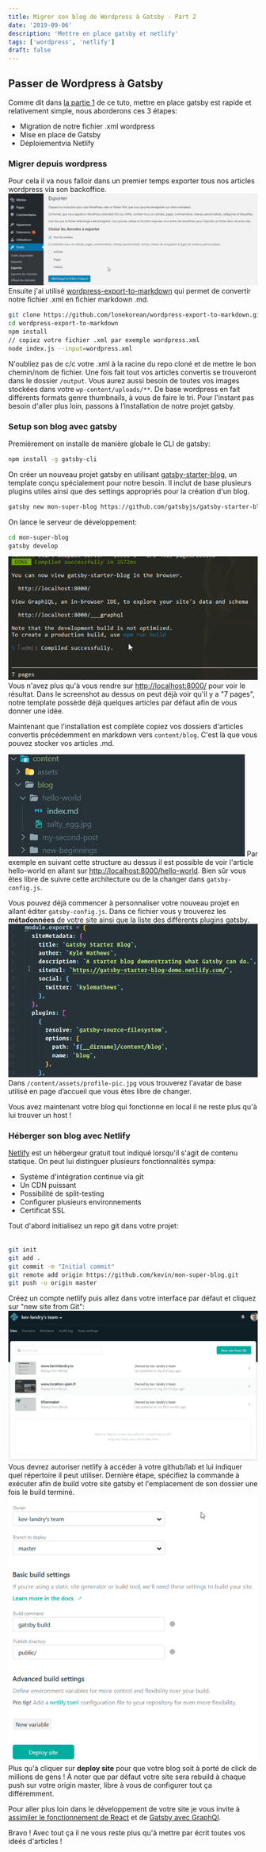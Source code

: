 ```yaml
---
title: Migrer son blog de Wordpress à Gatsby - Part 2
date: '2019-09-06'
description: 'Mettre en place gatsby et netlify'
tags: ['wordpress', 'netlify']
draft: false
---
```


## Passer de Wordpress à Gatsby

Comme dit dans [la partie 1](/migrer-son-blog-de-wordpress-a-gatsby-part-1/) de ce tuto, mettre en place gatsby est rapide et relativement simple, nous aborderons ces 3 étapes:

- Migration de notre fichier .xml wordpress
- Mise en place de Gatsby
- Déploiementvia Netlify

### Migrer depuis wordpress

Pour cela il va nous falloir dans un premier temps exporter tous nos articles wordpress via son backoffice.
![interface wordpress d'exportation](./exporter_wordpress.png)
Ensuite j'ai utilisé [wordpress-export-to-markdown](https://github.com/lonekorean/wordpress-export-to-markdown) qui permet de convertir notre fichier .xml en fichier markdown .md.

```bash
git clone https://github.com/lonekorean/wordpress-export-to-markdown.git
cd wordpress-export-to-markdown
npm install
// copiez votre fichier .xml par exemple wordpress.xml
node index.js --input=wordpress.xml
```

N'oubliez pas de c/c votre .xml à la racine du repo cloné et de mettre le bon chemin/nom de fichier. Une fois fait tout vos articles convertis se trouveront dans le dossier `/output`.
Vous aurez aussi besoin de toutes vos images stockées dans votre `wp-content/uploads/**`. De base wordpress en fait différents formats genre thumbnails, à vous de faire le tri.
Pour l'instant pas besoin d'aller plus loin, passons à l’installation de notre projet gatsby.

### Setup son blog avec gatsby

Premièrement on installe de manière globale le CLI de gatsby:

```bash
npm install -g gatsby-cli
```

On créer un nouveau projet gatsby en utilisant [gatsby-starter-blog](https://github.com/gatsbyjs/gatsby-starter-blog), un template conçu spécialement pour notre besoin. Il inclut de base plusieurs plugins utiles ainsi que des settings appropriés pour la création d'un blog.

```bash
gatsby new mon-super-blog https://github.com/gatsbyjs/gatsby-starter-blog
```

On lance le serveur de développement:

```bash
cd mon-super-blog
gatsby develop
```

![gatsby compiled](./gatsby_develop_success.png)
Vous n'avez plus qu'à vous rendre sur [http://localhost:8000/](http://localhost:8000/) pour voir le résultat.
Dans le screenshot au dessus on peut déjà voir qu'il y a "7 pages", notre template possède déjà quelques articles par défaut afin de vous donner une idée.

Maintenant que l'installation est complète copiez vos dossiers d'articles convertis précédemment en markdown vers `content/blog`. C'est là que vous pouvez stocker vos articles .md.

![Chemin des articles](./gatsby_articles_path.png)
Par exemple en suivant cette structure au dessus il est possible de voir l'article hello-world en allant sur [http://localhost:8000/hello-world](http://localhost:8000/hello-world). Bien sûr vous êtes libre de suivre cette architecture ou de la changer dans `gatsby-config.js`.

Vous pouvez déjà commencer à personnaliser votre nouveau projet en allant éditer `gatsby-config.js`. Dans ce fichier vous y trouverez les **métadonnées** de votre site ainsi que la liste des différents plugins gatsby.
![gatsby metadata](./metadata_gatsby.png)
Dans `/content/assets/profile-pic.jpg` vous trouverez l'avatar de base utilisé en page d’accueil que vous êtes libre de changer.

Vous avez maintenant votre blog qui fonctionne en local il ne reste plus qu'à lui trouver un host !

### Héberger son blog avec Netlify

[Netlify](https://www.netlify.com/) est un hébergeur gratuit tout indiqué lorsqu'il s'agit de contenu statique. On peut lui distinguer plusieurs fonctionnalités sympa:

- Système d'intégration continue via git
- Un CDN puissant
- Possibilité de split-testing
- Configurer plusieurs environnements
- Certificat SSL

Tout d'abord initialisez un repo git dans votre projet:

```bash

git init
git add .
git commit -m "Initial commit"
git remote add origin https://github.com/kevin/mon-super-blog.git
git push -u origin master

```

Créez un compte netlify puis allez dans votre interface par défaut et cliquez sur "new site from Git":
![Host with netlify via git](./netlify_new_site_git.png)
Vous devrez autoriser netlify à accéder à votre github/lab et lui indiquer quel répertoire il peut utiliser. Dernière étape, spécifiez la commande à exécuter afin de build votre site gatsby et l'emplacement de son dossier une fois le build terminé.
![build config netlify gatsby](./netlify_deploy_site.png)
Plus qu'à cliquer sur **deploy site** pour que votre blog soit à porté de click de millions de gens !
À noter que par défaut votre site sera rebuild à chaque push sur votre origin master, libre à vous de configurer tout ça différemment.

Pour aller plus loin dans le développement de votre site je vous invite à [assimiler le fonctionnement de React](https://reactjs.org/tutorial/tutorial.html) et de [Gatsby avec GraphQl](https://www.gatsbyjs.org/tutorial/).

Bravo ! Avec tout ça il ne vous reste plus qu'à mettre par écrit toutes vos ideés d'articles !
